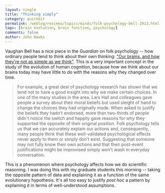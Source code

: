 ```yaml
---
layout: single 
title: "Thinking simply" 
category: quickbit
permalink: /weblog/reviews/topics/minds/folk-psychology-bell-2013.html
tags: [brain evolution, brain function, psychology] 
comments: false 
author: John Hawks 
---
```


Vaughan Bell has a nice piece in the <em>Guardian</em> on folk psychology -- how ordinary people tend to think about their own thinking: <a href="http://www.guardian.co.uk/science/2013/mar/03/brain-not-simple-folk-neuroscience">"Our brains, and how they're not as simple as we think"</a>. This is a very important concept in the study of the evolution of human cognition, because how we think about our brains today may have little to do with the reasons why they changed over time. 

<blockquote>For example, a great deal of psychology research has shown that we tend not to have a good insight into why we make certain choices. In one of the many studies in the area, Lars Hall and colleagues gave people a survey about their moral beliefs but used sleight of hand to change the choices they had originally made. When asked to justify the beliefs they hadn't endorsed, more than two-thirds of people didn't notice the switch and happily gave reasons for why they supported the opposite of their original position. Folk psychology tells us that we can accurately explain our actions and, consequently, many people think that these well-validated psychological effects never apply to them or simply don't exist. Suggesting that someone may not fully know their own actions and that their post-event justifications might be improvised simply won't wash in everyday conversation.</blockquote>

This is a phenomenon where psychology affects how we do scientific reasoning. I was doing this with my graduate students this morning -- taking the opposite pattern of data and explaining it as a function of the same evolutionary hypothesis. It's all too easy to justify <em>post hoc</em> a pattern by explaining it in terms of well-understood assumptions. 

